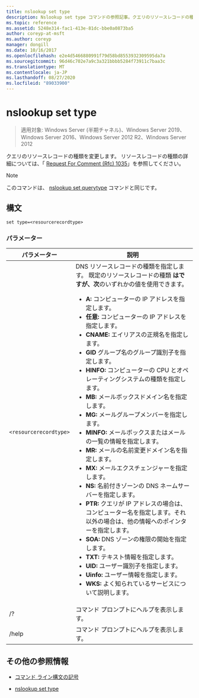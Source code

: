 ```yaml
---
title: nslookup set type
description: Nslookup set type コマンドの参照記事。クエリのリソースレコードの種類を変更します。
ms.topic: reference
ms.assetid: 5248e314-fac1-413e-81dc-bbe0a0873ba5
author: coreyp-at-msft
ms.author: coreyp
manager: dongill
ms.date: 10/16/2017
ms.openlocfilehash: e2e4d5466880991f79d58bd8553932309595da7a
ms.sourcegitcommit: 96d46c702e7a9c3a321bbbb5284f73911c7baa3c
ms.translationtype: MT
ms.contentlocale: ja-JP
ms.lasthandoff: 08/27/2020
ms.locfileid: "89033900"
---
```

# <a name="nslookup-set-type"></a>nslookup set type

> 適用対象: Windows Server (半期チャネル)、Windows Server 2019、Windows Server 2016、Windows Server 2012 R2、Windows Server 2012

クエリのリソースレコードの種類を変更します。 リソースレコードの種類の詳細については、「 [Request For Comment (Rfc) 1035](https://tools.ietf.org/html/rfc1035)」を参照してください。

> [!NOTE]
> このコマンドは、 [nslookup set querytype](nslookup-set-querytype.md) コマンドと同じです。

## <a name="syntax"></a>構文

```
set type=<resourcerecordtype>
```

### <a name="parameters"></a>パラメーター

| パラメーター | 説明 |
| --------- | ----------- |
| `<resourcerecordtype>` | DNS リソースレコードの種類を指定します。 既定のリソースレコードの種類 **はですが、次**のいずれかの値を使用できます。<ul><li>**A:** コンピューターの IP アドレスを指定します。</li><li>**任意:** コンピューターの IP アドレスを指定します。</li><li>**CNAME:** エイリアスの正規名を指定します。</li><li>**GID** グループ名のグループ識別子を指定します。</li><li>**HINFO:** コンピューターの CPU とオペレーティングシステムの種類を指定します。</li><li>**MB:** メールボックスドメイン名を指定します。</li><li>**MG:** メールグループメンバーを指定します。</li><li>**MINFO:** メールボックスまたはメールの一覧の情報を指定します。</li><li>**MR:** メールの名前変更ドメイン名を指定します。</li><li>**MX:** メールエクスチェンジャーを指定します。</li><li>**NS:** 名前付きゾーンの DNS ネームサーバーを指定します。</li><li>**PTR:** クエリが IP アドレスの場合は、コンピューター名を指定します。それ以外の場合は、他の情報へのポインターを指定します。</li><li>**SOA:** DNS ゾーンの権限の開始を指定します。</li><li>**TXT:** テキスト情報を指定します。</li><li>**UID:** ユーザー識別子を指定します。</li><li>**Uinfo:** ユーザー情報を指定します。</li><li>**WKS:** よく知られているサービスについて説明します。</li></ul> |
| /? | コマンド プロンプトにヘルプを表示します。 |
| /help | コマンド プロンプトにヘルプを表示します。 |

## <a name="additional-references"></a>その他の参照情報

- [コマンド ライン構文の記号](command-line-syntax-key.md)

- [nslookup set type](nslookup-set-querytype.md)
